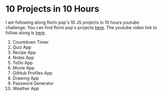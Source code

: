 # 10 Projects in 10 Hours

I am following along florin pop's 10 JS projects in 10 hours youtube challenge.
You can find florin pop's projects [here](https://10projects10hours.netlify.app/).
The youtube video link to follow along is [here](https://youtu.be/dtKciwk_si4/).

1. Countdown Timer
2. Quiz App
3. Recipe App
4. Notes App
5. ToDo App
6. Movie App
7. GitHub Profiles App
8. Drawing App
9. Password Generator
10. Weather App
